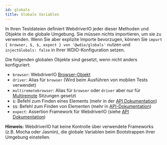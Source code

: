```yaml
---
id: globals
title: Globale Variablen
---
```


In Ihren Testdateien definiert WebdriverIO jeder dieser Methoden und Objekte in die globale Umgebung. Sie müssen nichts importieren, um sie zu verwenden. Wenn Sie aber explizite Importe bevorzugen, können Sie `import { browser, $, $, expect } von '@wdio/globals'` nutzen und `injectGlobals: false` in Ihrer WDIO-Konfiguration setzen.

Die folgenden globalen Objekte sind gesetzt, wenn nicht anders konfiguriert:

- `browser`: WebdriverIO [Browser-Objekt](https://webdriver.io/docs/api/browser)
- `driver`: Alias für `browser` (Wird beim Ausführen von mobilen Tests verwendet)
- `multiremotebrowser`: Alias für `browser` oder `driver` aber nur für [Multiremote](/docs/multiremote) Sitzungen gesetzt
- `$`: Befehl zum Finden eines Elements (mehr in der [API Dokumentation](/docs/api/browser/$))
- `$$`: Befehl zum Finden von Elementen (mehr in [API-Dokumentation](/docs/api/browser/$$))
- `expect`: Assertion Framework für WebdriverIO (siehe [API Dokumentation](/docs/api/expect-webdriverio))

__Hinweis:__ WebdriverIO hat keine Kontrolle über verwendete Frameworks (z.B. Mocha oder Jasmin), die globale Variablen beim Bootstrappen ihrer Umgebung einstellen.
